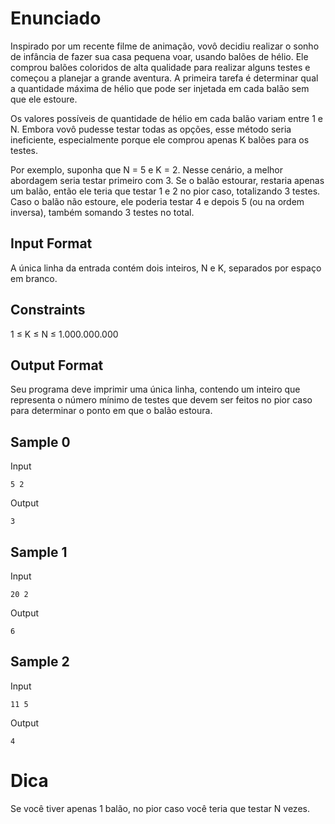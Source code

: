 # Enunciado
Inspirado por um recente filme de animação, vovô decidiu realizar o sonho de infância de fazer sua casa pequena voar, usando balões de hélio. Ele comprou balões coloridos de alta qualidade para realizar alguns testes e começou a planejar a grande aventura. A primeira tarefa é determinar qual a quantidade máxima de hélio que pode ser injetada em cada balão sem que ele estoure.

Os valores possíveis de quantidade de hélio em cada balão variam entre 1 e N. Embora vovô pudesse testar todas as opções, esse método seria ineficiente, especialmente porque ele comprou apenas K balões para os testes.

Por exemplo, suponha que N = 5 e K = 2. Nesse cenário, a melhor abordagem seria testar primeiro com 3. Se o balão estourar, restaria apenas um balão, então ele teria que testar 1 e 2 no pior caso, totalizando 3 testes. Caso o balão não estoure, ele poderia testar 4 e depois 5 (ou na ordem inversa), também somando 3 testes no total.

## Input Format
A única linha da entrada contém dois inteiros, N e K, separados por espaço em branco.

## Constraints
1 ≤ K ≤ N ≤ 1.000.000.000

## Output Format
Seu programa deve imprimir uma única linha, contendo um inteiro que representa o número mínimo de testes que devem ser feitos no pior caso para determinar o ponto em que o balão estoura.

## Sample 0
Input
```
5 2
```

Output
```
3
```

## Sample 1
Input
```
20 2
```

Output
```
6
```

## Sample 2
Input
```
11 5
```

Output
```
4
```

# Dica
Se você tiver apenas 1 balão, no pior caso você teria que testar N vezes.
